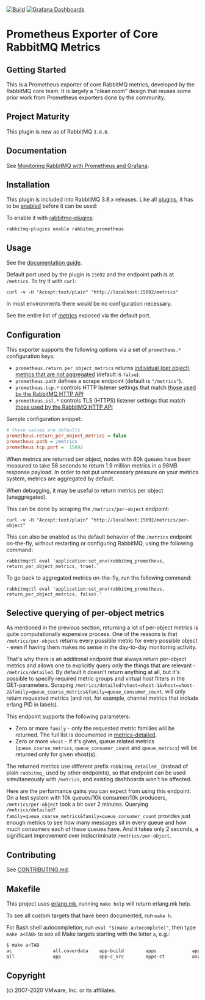 [![Build](https://img.shields.io/github/workflow/status/rabbitmq/rabbitmq-prometheus/Test)](https://github.com/rabbitmq/rabbitmq-prometheus/actions?query=workflow%3ATest)
[![Grafana Dashboards](https://img.shields.io/badge/Grafana-6%20dashboards-blue)](https://grafana.com/orgs/rabbitmq)

# Prometheus Exporter of Core RabbitMQ Metrics

## Getting Started

This is a Prometheus exporter of core RabbitMQ metrics, developed by the RabbitMQ core team.
It is largely a "clean room" design that reuses some prior work from Prometheus exporters done by the community.

## Project Maturity

This plugin is new as of RabbitMQ `3.8.0`.

## Documentation

See [Monitoring RabbitMQ with Prometheus and Grafana](https://www.rabbitmq.com/prometheus.html).


## Installation

This plugin is included into RabbitMQ 3.8.x releases. Like all [plugins](https://www.rabbitmq.com/plugins.html), it has to be
[enabled](https://www.rabbitmq.com/plugins.html#ways-to-enable-plugins) before it can be used:

To enable it with [rabbitmq-plugins](http://www.rabbitmq.com/man/rabbitmq-plugins.1.man.html):

``` shell
rabbitmq-plugins enable rabbitmq_prometheus
```

## Usage

See the [documentation guide](https://www.rabbitmq.com/prometheus.html).

Default port used by the plugin is `15692` and the endpoint path is at `/metrics`.
To try it with `curl`:

```shell
curl -v -H "Accept:text/plain" "http://localhost:15692/metrics"
```

In most environments there would be no configuration necessary.

See the entire list of [metrics](metrics.md) exposed via the default port.


## Configuration

This exporter supports the following options via a set of `prometheus.*` configuration keys:

 * `prometheus.return_per_object_metrics` returns [individual (per object) metrics that are not aggregated](https://www.rabbitmq.com/prometheus.html#metric-aggregation) (default is `false`).
 * `prometheus.path` defines a scrape endpoint (default is `"/metrics"`).
 * `prometheus.tcp.*` controls HTTP listener settings that match [those used by the RabbitMQ HTTP API](https://www.rabbitmq.com/management.html#configuration)
 * `prometheus.ssl.*` controls TLS (HTTPS) listener settings that match [those used by the RabbitMQ HTTP API](https://www.rabbitmq.com/management.html#single-listener-https)

Sample configuration snippet:

```ini
# these values are defaults
prometheus.return_per_object_metrics = false
prometheus.path = /metrics
prometheus.tcp.port =  15692
```

When metrics are returned per object, nodes with 80k queues have been measured to take 58 seconds to return 1.9 million metrics in a 98MB response payload.
In order to not put unnecessary pressure on your metrics system, metrics are aggregated by default.

When debugging, it may be useful to return metrics per object (unaggregated).

This can be done by scraping the `/metrics/per-object` endpoint:
```shell
curl -v -H "Accept:text/plain" "http://localhost:15692/metrics/per-object"
```

This can also be enabled as the default behavior of the `/metrics` endpoint on-the-fly,
without restarting or configuring RabbitMQ, using the following command:

```
rabbitmqctl eval 'application:set_env(rabbitmq_prometheus, return_per_object_metrics, true).'
```

To go back to aggregated metrics on-the-fly, run the following command:

```
rabbitmqctl eval 'application:set_env(rabbitmq_prometheus, return_per_object_metrics, false).'
```

## Selective querying of per-object metrics

As mentioned in the previous section, returning a lot of per-object metrics is quite computationally expensive process. One of the reasons is that `/metrics/per-object` returns every possible metric for every possible object - even if having them makes no sense in the day-to-day monitoring activity.

That's why there is an additional endpoint that always return per-object metrics and allows one to explicitly query only the things that are relevant - `/metrics/detailed`. By default it doesn't return anything at all, but it's possible to specify required metric groups and virtual host filters in the GET-parameters. Scraping `/metrics/detailed?vhost=vhost-1&vhost=vhost-2&family=queue_coarse_metrics&family=queue_consumer_count`. will only return requested metrics (and not, for example, channel metrics that include erlang PID in labels). 

This endpoint supports the following parameters:

* Zero or more `family` - only the requested metric families will be returned. The full list is documented in [metrics-detailed](metrics-detailed.md).
* Zero or more `vhost` - if it's given, queue related metrics (`queue_coarse_metrics`, `queue_consumer_count` and `queue_metrics`) will be returned only for given vhost(s).

The returned metrics use different prefix `rabbitmq_detailed_` (instead of plain `rabbitmq_` used by other  endpoints), so that endpoint can be used simultaneously with `/metrics`, and existing dashboards won't be affected.

Here are the performance gains you can expect from using this endpoint. On a test system with 10k queues/10k consumer/10k producers, `/metrics/per-object` took a bit over 2 minutes. Querying `/metrics/detailed?family=queue_coarse_metrics&family=queue_consumer_count` provides just enough metrics to see how many messages sit in every queue and how much consumers each of these queues have. And it takes only 2 seconds, a significant improvement over indiscriminate `/metrics/per-object`.

## Contributing

See [CONTRIBUTING.md](https://github.com/rabbitmq/rabbitmq-prometheus/blob/master/CONTRIBUTING.md).


## Makefile

This project uses [erlang.mk](https://erlang.mk/), running `make help` will return erlang.mk help.

To see all custom targets that have been documented, run `make h`.

For Bash shell autocompletion, run `eval "$(make autocomplete)"`, then type `make a<TAB>` to see all Make targets starting with the letter `a`, e.g.:

```sh
$ make a<TAB
ac               all.coverdata    app-build        apps             apps-eunit       asciidoc-guide   autocomplete
all              app              app-c_src        apps-ct          asciidoc         asciidoc-manual
```


## Copyright

(c) 2007-2020 VMware, Inc. or its affiliates.
